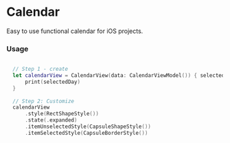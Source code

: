 # Calendar
Easy to use functional calendar for iOS projects.

### Usage
```swift

  // Step 1 - create
  let calendarView = CalendarView(data: CalendarViewModel()) { selectedDay in
      print(selectedDay)
  }
    
  // Step 2: Customize
  calendarView
      .style(RectShapeStyle())
      .state(.expanded)
      .itemUnselectedStyle(CapsuleShapeStyle())
      .itemSelectedStyle(CapsuleBorderStyle())
      
```
